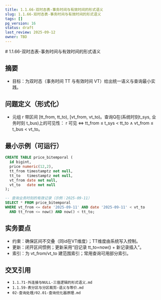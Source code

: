 ```yaml
---
title: 1.1.66-双时态表-事务时间与有效时间的形式语义
slug: 1.1.66-双时态表-事务时间与有效时间的形式语义
tags: []
pg_version: 16
status: draft
last_review: 2025-09-12
owner: TBD
---
```


﻿# 1.1.66-双时态表-事务时间与有效时间的形式语义

## 摘要

- 目标：为双时态（事务时间 TT 与有效时间 VT）给出统一语义与查询最小实践。

## 问题定义（形式化）

- 元组 r 带区间 [tt_from, tt_to), [vt_from, vt_to)。查询Q在(系统时刻t_sys, 业务时刻 t_bus)上的可见性：
  r 可见 ⇔ tt_from ≤ t_sys < tt_to ∧ vt_from ≤ t_bus < vt_to。

## 最小示例（可运行）

```sql
CREATE TABLE price_bitemporal (
  id bigint,
  price numeric(12,2),
  tt_from timestamptz not null,
  tt_to   timestamptz not null,
  vt_from date not null,
  vt_to   date not null
);

-- 查询业务时刻的有效记录（示例：2025-09-11）
SELECT * FROM price_bitemporal
WHERE vt_from <= date '2025-09-11' AND date '2025-09-11' < vt_to
  AND tt_from <= now() AND now() < tt_to;
```

## 实务要点

- 约束：确保区间不交叠（同id在VT维度）；TT维度由系统写入控制。
- 更新：闭开区间惯例；更新采用“旧记录 tt_to=now() + 新记录插入”。
- 索引：为 vt_from/vt_to 建范围索引；常用查询可用部分索引。

## 交叉引用

- `1.1.71-外连接与NULL-三值逻辑的形式语义.md`
- `1.1.59-表分区与分区裁剪-语义与等价.md`
- `02-查询处理/02.01-查询优化器原理.md`
